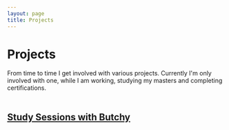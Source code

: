 ```yaml
---
layout: page
title: Projects
---
```


# Projects
From time to time I get involved with various projects. Currently I'm only involved with one, while I am working, studying my masters and completing certifications.
<br /><br />
## [Study Sessions with Butchy](https://pwnageByButchy.github.io/study/)
